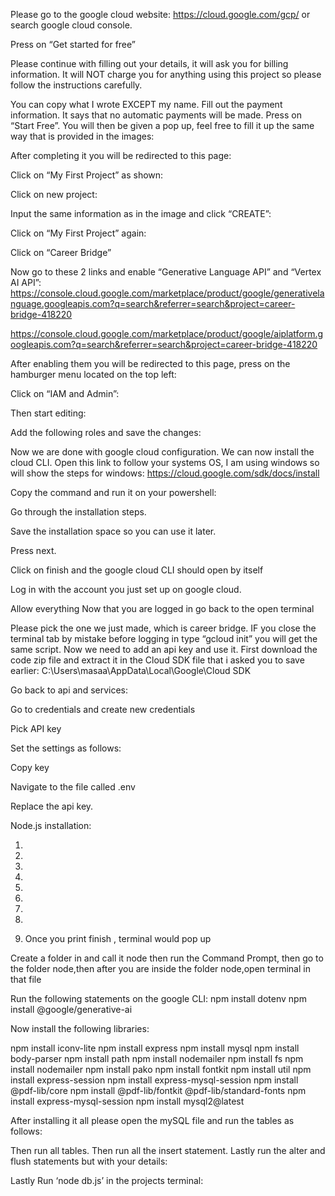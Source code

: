 Please go to the google cloud website: https://cloud.google.com/gcp/ or search google cloud console.


Press on “Get started for free”


Please continue with filling out your details, it will ask you for billing information. It will NOT charge you for anything using this project so please follow the instructions carefully.

You can copy what I wrote EXCEPT my name.
Fill out the payment information. It says that no automatic payments will be made.
Press on “Start Free”.
You will then be given a pop up, feel free to fill it up the same way that is provided in the images:






After completing it you will be redirected to this page:


Click on “My First Project” as shown:


Click on new project:



Input the same information as in the image and click “CREATE”:



Click on “My First Project” again:

Click on “Career Bridge”





Now go to these 2 links and enable “Generative Language API” and “Vertex AI API”: https://console.cloud.google.com/marketplace/product/google/generativelanguage.googleapis.com?q=search&referrer=search&project=career-bridge-418220 

https://console.cloud.google.com/marketplace/product/google/aiplatform.googleapis.com?q=search&referrer=search&project=career-bridge-418220 



After enabling them you will be redirected to this page, press on the hamburger menu located on the top left:


Click on “IAM and Admin”:


Then start editing:



Add the following roles and save the changes:



Now we are done with google cloud configuration. We can now install the cloud CLI.
Open this link to follow your systems OS, I am using windows so will show the steps for windows: https://cloud.google.com/sdk/docs/install 


Copy the command and run it on your powershell:



Go through the installation steps.


Save the installation space so you can use it later.


Press next.

Click on finish and the google cloud CLI should open by itself



Log in with the account you just set up on google cloud.


Allow everything
Now that you are logged in go back to the open terminal


Please pick the one we just made, which is career bridge.
IF you close the terminal tab by mistake before logging in type “gcloud init” you will get the same script.
Now we need to add an api key and use it.
First download the code zip file and extract it in the Cloud SDK file that i asked you to save earlier: C:\Users\masaa\AppData\Local\Google\Cloud SDK


Go back to api and services:



Go to credentials and create new credentials 


Pick API key 



Set the settings as follows:



Copy key



Navigate to the file called .env



Replace the api key.





Node.js installation:


1.

2.

3.

4.

5.

6.

7.

8.

9. Once you print finish ,  terminal would pop up 




Create a folder in and call it node then run the Command Prompt, then go to the folder node,then after you are inside the folder node,open terminal in that file

Run the following statements on the google CLI:
npm install dotenv
npm install @google/generative-ai 





Now install the following libraries:

npm install iconv-lite
npm install express
npm install mysql
npm install body-parser
npm install path
npm install nodemailer
npm install fs
npm install nodemailer
npm install pako
npm install fontkit
npm install util
npm install express-session
npm install express-mysql-session
npm install @pdf-lib/core
npm install @pdf-lib/fontkit @pdf-lib/standard-fonts
npm install express-mysql-session
npm install mysql2@latest

After installing it all please open the mySQL file and run the tables as follows:


Then run all tables.
Then  run all the insert statement.
Lastly run the alter and flush statements but with your details:


Lastly Run ‘node db.js’ in the projects terminal:

